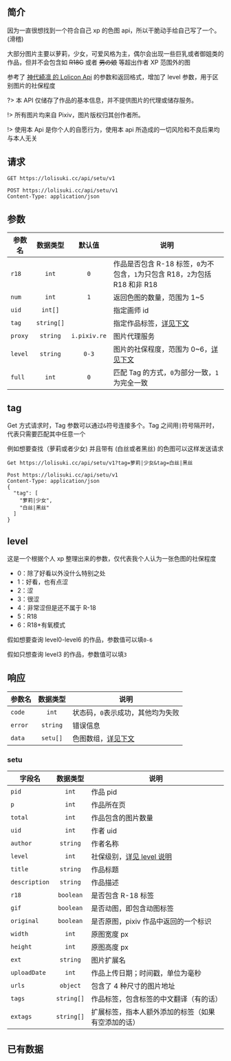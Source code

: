 ## 简介

因为一直很想找到一个符合自己 xp 的色图 api，所以干脆动手给自己写了一个。(滑稽)

大部分图片主要以萝莉，少女，可爱风格为主，偶尔会出现一些巨乳或者御姐类的作品，但并不会包含如 ~~R18G~~ 或者 ~~男の娘~~ 等超出作者 XP 范围外的图

参考了 [神代綺凛 的 Lolicon Api](https://api.lolicon.app) 的参数和返回格式，增加了 level 参数，用于区别图片的社保程度

?> 本 API 仅储存了作品的基本信息，并不提供图片的代理或储存服务。

!> 所有图片均来自 Pixiv，图片版权归其创作者所。

!> 使用本 Api 是你个人的自愿行为，使用本 api 所造成的一切风险和不良后果均与本人无关

## 请求

```http
GET https://lolisuki.cc/api/setu/v1
```

```http
POST https://lolisuki.cc/api/setu/v1
Content-Type: application/json
```

## 参数

| 参数名  |  数据类型  |    默认值    | 说明                                                                         |
| ------- | :--------: | :----------: | ---------------------------------------------------------------------------- |
| `r18`   |   `int`    |     `0`      | 作品是否包含 R-18 标签，`0`为不包含，`1`为只包含 R18，`2`为包括 R18 和非 R18 |
| `num`   |   `int`    |     `1`      | 返回色图的数量，范围为 1~5                                                   |
| `uid`   |  `int[]`   |              | 指定画师 id                                                                  |
| `tag`   | `string[]` |              | 指定作品标签，[详见下文](#tag)                                               |
| `proxy` |  `string`  | `i.pixiv.re` | 图片代理服务                                                                 |
| `level` |  `string`  |    `0-3`     | 图片的社保程度，范围为 0~6，[详见下文](#level)                               |
| `full`  |   `int`    |     `0`      | 匹配 Tag 的方式，`0`为部分一致，`1`为完全一致                                |

## tag

Get 方式请求时，Tag 参数可以通过`&`符号连接多个。Tag 之间用`|`符号隔开时，代表只需要匹配其中任意一个

例如想要查找（萝莉或者少女) 并且带有 (白丝或者黑丝) 的色图可以这样发送请求

```http
Get https://lolisuki.cc/api/setu/v1?tag=萝莉|少女&tag=白丝|黑丝
```

```http
Post https://lolisuki.cc/api/setu/v1
Content-Type: application/json
{
  "tag": [
    "萝莉|少女",
    "白丝|黑丝"
  ]
}
```

## level

这是一个根据个人 xp 整理出来的参数，仅代表我个人认为一张色图的社保程度

- 0：除了好看以外没什么特别之处
- 1：好看，也有点涩
- 2：涩
- 3：很涩
- 4：非常涩但是还不属于 R-18
- 5：R18
- 6：R18+有氧模式

假如想要查询 level0-level6 的作品，参数值可以填`0-6`

假如只想查询 level3 的作品，参数值可以填`3`

## 响应

| 参数名  | 数据类型 | 说明                              |
| ------- | :------: | --------------------------------- |
| `code`  |  `int`   | 状态码，`0`表示成功，其他均为失败 |
| `error` | `string` | 错误信息                          |
| `data`  | `setu[]` | 色图数组，[详见下文](#setu)       |

### setu

| 字段名        |  数据类型  | 说明                                               |
| ------------- | :--------: | -------------------------------------------------- |
| `pid`         |   `int`    | 作品 pid                                           |
| `p`           |   `int`    | 作品所在页                                         |
| `total`       |   `int`    | 作品包含的图片数量                                 |
| `uid`         |   `int`    | 作者 uid                                           |
| `author`      |  `string`  | 作者名称                                           |
| `level`       |   `int`    | 社保级别，[详见 level 说明](#level)                |
| `title`       |  `string`  | 作品标题                                           |
| `description` |  `string`  | 作品描述                                           |
| `r18`         | `boolean`  | 是否包含 R-18 标签                                 |
| `gif`         | `boolean`  | 是否动图，即包含动图标签                           |
| `original`    | `boolean`  | 是否原图，pixiv 作品中返回的一个标识               |
| `width`       |   `int`    | 原图宽度 px                                        |
| `height`      |   `int`    | 原图高度 px                                        |
| `ext`         |  `string`  | 图片扩展名                                         |
| `uploadDate`  |   `int`    | 作品上传日期；时间戳，单位为毫秒                   |
| `urls`        |  `object`  | 包含了 4 种尺寸的图片地址                          |
| `tags`        | `string[]` | 作品标签，包含标签的中文翻译（有的话）             |
| `extags`      | `string[]` | 扩展标签，指本人额外添加的标签（如果有空添加的话） |

## 已有数据
<div id="levelRing" style="max-width:600px">
  <ve-ring :data="chartData" :settings="chartSettings" :extend="chartExtend" />
</div>

<script>
  let apiUri="https://lolisuki.cc";

  axios.get(`${apiUri}/api/info/v1/LevelCount`).then(function(resultData){
    new Vue({
      el: '#levelRing',
      data: function () {
        let rows=[];
        resultData.data.data.forEach((item,index)=>{
          rows.push({'Level':`Level${item.level}(${item.count})`,'数量':item.count})
        });
        this.chartExtend= {
          title: {
            text: 'Level占比',
            left: 'center',
            top: 'center'
          }
        };
        return {
          chartData: {
            columns: ['Level', '数量'],
            rows: rows
          }
        }
      },
      components: { VeRing }
    })
});
</script>
